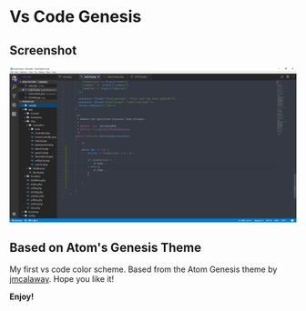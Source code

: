 # Vs Code Genesis

## Screenshot 
![screen](/img/genesis.png)

## Based on Atom's Genesis Theme 

My first vs code color scheme.
Based from the Atom Genesis theme by  [jmcalaway](https://github.com/jmcalaway). 
Hope you like it! 


**Enjoy!**